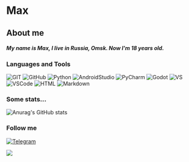 # Max

## About me

##### My name is Max, I live in Russia, Omsk. Now I'm 18 years old.


### Languages and Tools
![GIT](https://img.shields.io/badge/-GIT-black?style=for-the-badge&logo=GIT)
![GitHub](https://img.shields.io/badge/-GitHub-black?style=for-the-badge&logo=github)
![Python](https://img.shields.io/badge/-Python-black?style=for-the-badge&logo=python)
![AndroidStudio](https://img.shields.io/badge/-Android_Studio-black?style=for-the-badge&logo=androidstudio)
![PyCharm](https://img.shields.io/badge/-PyCharm-black?style=for-the-badge&logo=pycharm)
![Godot](https://img.shields.io/badge/-Godot-black?style=for-the-badge&logo=Godot)
![VS](https://img.shields.io/badge/-VS-black?style=for-the-badge&logo=visualstudio)
![VSCode](https://img.shields.io/badge/-VScode-black?style=for-the-badge&logo=visualstudio)
![HTML](https://img.shields.io/badge/-Html-black?style=for-the-badge&logo=html)
![Markdown](https://img.shields.io/badge/-Markdown-black?style=for-the-badge&logo=markdown)


### Some stats...

![Anurag's GitHub stats](https://github-readme-stats.vercel.app/api?username=maximyka&show_icons=true&theme=slateorange)



### Follow me

[![Telegram](https://img.shields.io/badge/-Telegram-black?style=for-the-badge&logo=telegram)](https://t.me/max_programmer_solo)


![](https://komarev.com/ghpvc/?username=your-github-maximyka)
